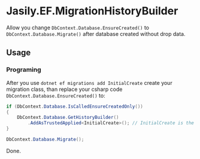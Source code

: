 # Jasily.EF.MigrationHistoryBuilder

Allow you change `DbContext.Database.EnsureCreated()` to `DbContext.Database.Migrate()` after database created without drop data.

## Usage

### Programing

After you use `dotnet ef migrations add InitialCreate` create your migration class, than replace your csharp code `DbContext.Database.EnsureCreated()` to:

``` cs
if (DbContext.Database.IsCalledEnsureCreatedOnly())
{
    DbContext.Database.GetHistoryBuilder()
        .AddAsTrustedApplied<InitialCreate>(); // InitialCreate is the class you just created
}

DbContext.Database.Migrate();
```

Done.
